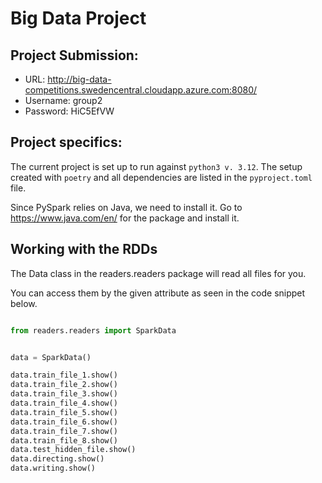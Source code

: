 # Big Data Project 

## Project Submission:
- URL: http://big-data-competitions.swedencentral.cloudapp.azure.com:8080/
- Username: group2
- Password: HiC5EfVW

## Project specifics:

The current project is set up to run against `python3 v. 3.12`.
The setup created with `poetry` and all dependencies are listed in the `pyproject.toml` file.

Since PySpark relies on Java, we need to install it. Go to https://www.java.com/en/ for the package and install it.

## Working with the RDDs

The Data class in the readers.readers package will read all files for you.

You can access them by the given attribute as seen in the code snippet below.

```python

from readers.readers import SparkData


data = SparkData()

data.train_file_1.show()
data.train_file_2.show()
data.train_file_3.show()
data.train_file_4.show()
data.train_file_5.show()
data.train_file_6.show()
data.train_file_7.show()
data.train_file_8.show()
data.test_hidden_file.show()
data.directing.show()
data.writing.show()

```